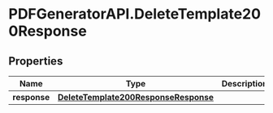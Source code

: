 # PDFGeneratorAPI.DeleteTemplate200Response

## Properties

Name | Type | Description | Notes
------------ | ------------- | ------------- | -------------
**response** | [**DeleteTemplate200ResponseResponse**](DeleteTemplate200ResponseResponse.md) |  | [optional] 


